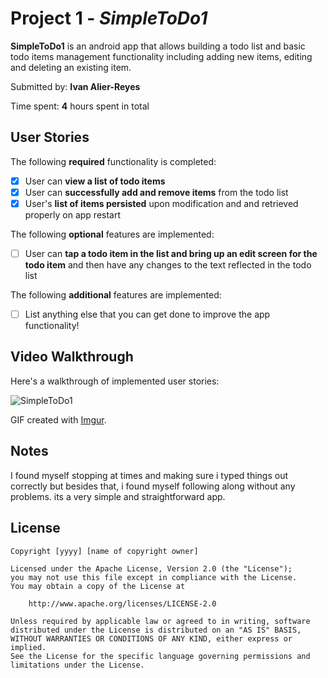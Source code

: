 # Project 1 - *SimpleToDo1*

**SimpleToDo1** is an android app that allows building a todo list and basic todo items management functionality including adding new items, editing and deleting an existing item.

Submitted by: **Ivan Alier-Reyes**

Time spent: **4** hours spent in total

## User Stories

The following **required** functionality is completed:

* [x] User can **view a list of todo items**
* [x] User can **successfully add and remove items** from the todo list
* [x] User's **list of items persisted** upon modification and and retrieved properly on app restart

The following **optional** features are implemented:

* [ ] User can **tap a todo item in the list and bring up an edit screen for the todo item** and then have any changes to the text reflected in the todo list

The following **additional** features are implemented:

* [ ] List anything else that you can get done to improve the app functionality!

## Video Walkthrough

Here's a walkthrough of implemented user stories:

<img src='https://imgur.com/a/HsWx6yl.gif' title='SimpleToDo1' width='' alt='SimpleToDo1' />

GIF created with [Imgur](http://www.imgur.com).

## Notes

I found myself stopping at times and making sure i typed things out correctly but besides that, i found myself following along without any problems. its a very simple
and straightforward app.

## License

    Copyright [yyyy] [name of copyright owner]

    Licensed under the Apache License, Version 2.0 (the "License");
    you may not use this file except in compliance with the License.
    You may obtain a copy of the License at

        http://www.apache.org/licenses/LICENSE-2.0

    Unless required by applicable law or agreed to in writing, software
    distributed under the License is distributed on an "AS IS" BASIS,
    WITHOUT WARRANTIES OR CONDITIONS OF ANY KIND, either express or implied.
    See the License for the specific language governing permissions and
    limitations under the License.
